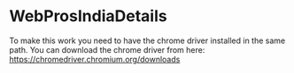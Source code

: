 # WebProsIndiaDetails


To make this work you need to have the chrome driver installed in the same path. You can download the chrome driver from here: https://chromedriver.chromium.org/downloads
